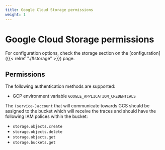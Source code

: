 ```yaml
---
title: Google Cloud Storage permissions
weight: 1
---
```


# Google Cloud Storage permissions

For configuration options, check the storage section on the [configuration]({{< relref "./#storage" >}}) page.

## Permissions
The following authentication methods are supported:
- GCP environment variable `GOOGLE_APPLICATION_CREDENTIALS`

The `(service-)account` that will communicate towards GCS should be assigned to the bucket which will receive the traces and should have the following IAM polices within the bucket:

- `storage.objects.create`
- `storage.objects.delete`
- `storage.objects.get`
- `storage.buckets.get`

